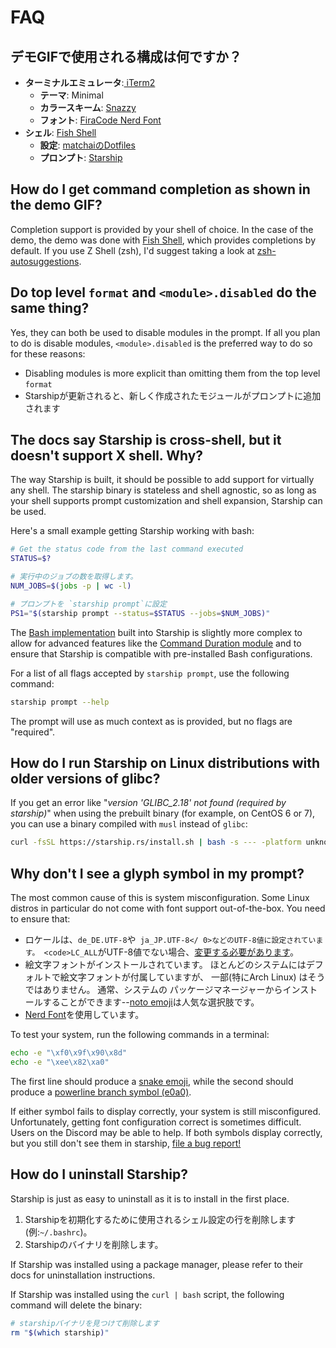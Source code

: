 # FAQ

## デモGIFで使用される構成は何ですか？

- **ターミナルエミュレータ**:[ iTerm2 ](https://iterm2.com/)
  - **テーマ**: Minimal
  - **カラースキーム**: [Snazzy](https://github.com/sindresorhus/iterm2-snazzy)
  - **フォント**: [FiraCode Nerd Font](https://www.nerdfonts.com/font-downloads)
- **シェル**: [Fish Shell](https://fishshell.com/)
  - **設定**: [matchaiのDotfiles](https://github.com/matchai/dotfiles/blob/b6c6a701d0af8d145a8370288c00bb9f0648b5c2/.config/fish/config.fish)
  - **プロンプト**: [Starship](https://starship.rs/)

## How do I get command completion as shown in the demo GIF?

Completion support is provided by your shell of choice. In the case of the demo, the demo was done with [Fish Shell](https://fishshell.com/), which provides completions by default. If you use Z Shell (zsh), I'd suggest taking a look at [zsh-autosuggestions](https://github.com/zsh-users/zsh-autosuggestions).

## Do top level `format` and `<module>.disabled` do the same thing?

Yes, they can both be used to disable modules in the prompt. If all you plan to do is disable modules, `<module>.disabled` is the preferred way to do so for these reasons:

- Disabling modules is more explicit than omitting them from the top level `format`
- Starshipが更新されると、新しく作成されたモジュールがプロンプトに追加されます

## The docs say Starship is cross-shell, but it doesn't support X shell. Why?

The way Starship is built, it should be possible to add support for virtually any shell. The starship binary is stateless and shell agnostic, so as long as your shell supports prompt customization and shell expansion, Starship can be used.

Here's a small example getting Starship working with bash:

```sh
# Get the status code from the last command executed
STATUS=$?

# 実行中のジョブの数を取得します。
NUM_JOBS=$(jobs -p | wc -l)

# プロンプトを `starship prompt`に設定
PS1="$(starship prompt --status=$STATUS --jobs=$NUM_JOBS)"
```

The [Bash implementation](https://github.com/starship/starship/blob/master/src/init/starship.bash) built into Starship is slightly more complex to allow for advanced features like the [Command Duration module](https://starship.rs/config/#Command-Duration) and to ensure that Starship is compatible with pre-installed Bash configurations.

For a list of all flags accepted by `starship prompt`, use the following command:

```sh
starship prompt --help
```

The prompt will use as much context as is provided, but no flags are "required".

## How do I run Starship on Linux distributions with older versions of glibc?

If you get an error like "_version 'GLIBC_2.18' not found (required by starship)_" when using the prebuilt binary (for example, on CentOS 6 or 7), you can use a binary compiled with `musl` instead of `glibc`:

```sh
curl -fsSL https://starship.rs/install.sh | bash -s --- -platform unknown-linux-musl
```

## Why don't I see a glyph symbol in my prompt?

The most common cause of this is system misconfiguration. Some Linux distros in particular do not come with font support out-of-the-box. You need to ensure that:

- ロケールは、`de_DE.UTF-8`や` ja_JP.UTF-8</ 0>などのUTF-8値に設定されています。 <code>LC_ALL`がUTF-8値でない場合、[変更する必要があります](https://www.tecmint.com/set-system-locales-in-linux/)。
- 絵文字フォントがインストールされています。 ほとんどのシステムにはデフォルトで絵文字フォントが付属していますが、 一部(特にArch Linux) はそうではありません。 通常、システムの パッケージマネージャーからインストールすることができます--[noto emoji](https://www.google.com/get/noto/help/emoji/)は人気な選択肢です。
- [Nerd Font](https://www.nerdfonts.com/)を使用しています。

To test your system, run the following commands in a terminal:

```sh
echo -e "\xf0\x9f\x90\x8d"
echo -e "\xee\x82\xa0"
```

The first line should produce a [snake emoji](https://emojipedia.org/snake/), while the second should produce a [powerline branch symbol (e0a0)](https://github.com/ryanoasis/powerline-extra-symbols#glyphs).

If either symbol fails to display correctly, your system is still misconfigured. Unfortunately, getting font configuration correct is sometimes difficult. Users on the Discord may be able to help. If both symbols display correctly, but you still don't see them in starship, [file a bug report!](https://github.com/starship/starship/issues/new/choose)

## How do I uninstall Starship?

Starship is just as easy to uninstall as it is to install in the first place.

1. Starshipを初期化するために使用されるシェル設定の行を削除します(例:`~/.bashrc`)。
1. Starshipのバイナリを削除します。

If Starship was installed using a package manager, please refer to their docs for uninstallation instructions.

If Starship was installed using the `curl | bash` script, the following command will delete the binary:

```sh
# starshipバイナリを見つけて削除します
rm "$(which starship)"
```
